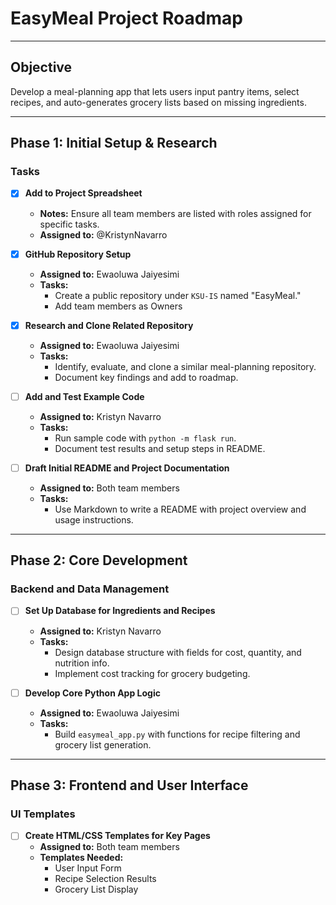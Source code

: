 # EasyMeal Project Roadmap
--------

## Objective
Develop a meal-planning app that lets users input pantry items, select recipes, and auto-generates grocery lists based on missing ingredients.

---

## Phase 1: Initial Setup & Research  

### Tasks

- [x] **Add to Project Spreadsheet**
  - **Notes:** Ensure all team members are listed with roles assigned for specific tasks.
  - **Assigned to:** @KristynNavarro

- [x] **GitHub Repository Setup**
  - **Assigned to:** Ewaoluwa Jaiyesimi
  - **Tasks:**
    - Create a public repository under `KSU-IS` named "EasyMeal."
    - Add team members as Owners
    

- [x] **Research and Clone Related Repository**
  - **Assigned to:** Ewaoluwa Jaiyesimi
  - **Tasks:**
    - Identify, evaluate, and clone a similar meal-planning repository.
    - Document key findings and add to roadmap.

- [ ] **Add and Test Example Code**
  - **Assigned to:** Kristyn Navarro
  - **Tasks:**
    - Run sample code with `python -m flask run`.
    - Document test results and setup steps in README.

- [ ] **Draft Initial README and Project Documentation**
  - **Assigned to:** Both team members
  - **Tasks:**
    - Use Markdown to write a README with project overview and usage instructions.

---

## Phase 2: Core Development  

### Backend and Data Management
- [ ] **Set Up Database for Ingredients and Recipes**
  - **Assigned to:** Kristyn Navarro
  - **Tasks:**
    - Design database structure with fields for cost, quantity, and nutrition info.
    - Implement cost tracking for grocery budgeting.

- [ ] **Develop Core Python App Logic**
  - **Assigned to:** Ewaoluwa Jaiyesimi
  - **Tasks:**
    - Build `easymeal_app.py` with functions for recipe filtering and grocery list generation.

---

## Phase 3: Frontend and User Interface

### UI Templates
- [ ] **Create HTML/CSS Templates for Key Pages**
  - **Assigned to:** Both team members
  - **Templates Needed:**
    - User Input Form
    - Recipe Selection Results
    - Grocery List Display
